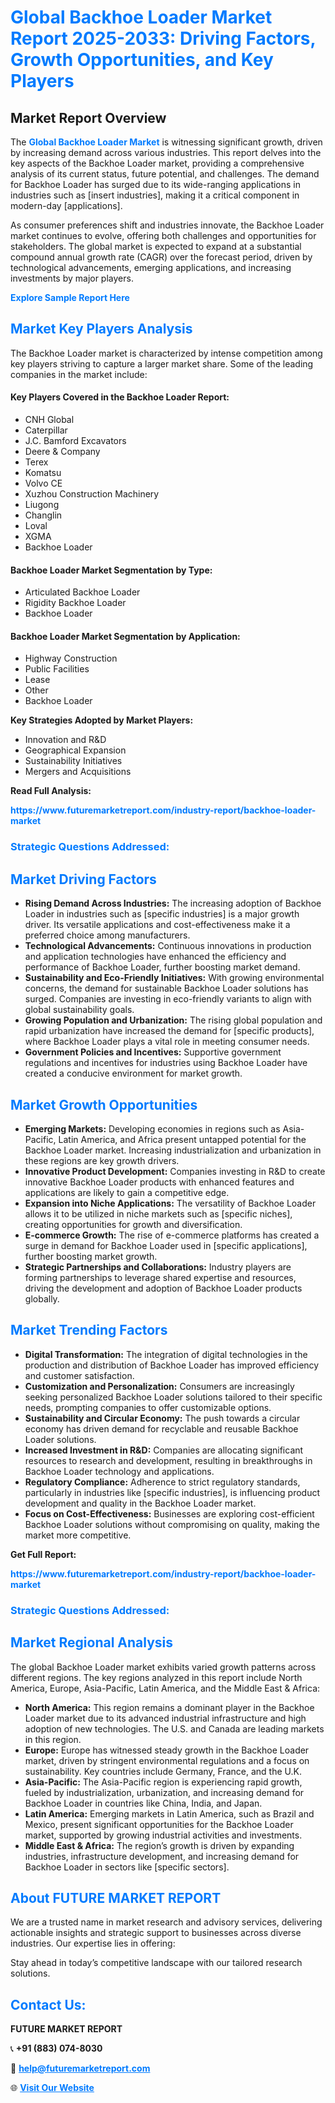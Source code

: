 <h1 style="color: #007BFF;">Global Backhoe Loader Market Report 2025-2033: Driving Factors, Growth Opportunities, and Key Players</h1>

<section id="overview">
<h2>Market Report Overview</h2>
<p>The <a href="https://www.futuremarketreport.com/industry-report/backhoe-loader-market" style="color: #007BFF; text-decoration: none;"><strong>Global Backhoe Loader Market</strong></a> is witnessing significant growth, driven by increasing demand across various industries. This report delves into the key aspects of the Backhoe Loader market, providing a comprehensive analysis of its current status, future potential, and challenges. The demand for Backhoe Loader has surged due to its wide-ranging applications in industries such as [insert industries], making it a critical component in modern-day [applications].</p>
<p>As consumer preferences shift and industries innovate, the Backhoe Loader market continues to evolve, offering both challenges and opportunities for stakeholders. The global market is expected to expand at a substantial compound annual growth rate (CAGR) over the forecast period, driven by technological advancements, emerging applications, and increasing investments by major players.</p>
</section>

<section id="overview">
<p><a href="https://www.futuremarketreport.com/request-sample/reportId=96752" style="color: #007BFF; text-decoration: none;"><strong>Explore Sample Report Here</strong></a></p>
</section>

<section id="key-players">
<h2 style="color: #007BFF;">Market Key Players Analysis</h2>
<p>The Backhoe Loader market is characterized by intense competition among key players striving to capture a larger market share. Some of the leading companies in the market include:</p>
<h4>Key Players Covered in the Backhoe Loader Report:</h4>
<ul><li>CNH Global</li><li>Caterpillar</li><li>J.C. Bamford Excavators</li><li>Deere &amp; Company</li><li>Terex</li><li>Komatsu</li><li>Volvo CE</li><li>Xuzhou Construction Machinery</li><li>Liugong</li><li>Changlin</li><li>Loval</li><li>XGMA</li><li>Backhoe Loader</li></ul>
<h4>Backhoe Loader Market Segmentation by Type:</h4>
<ul><li>Articulated Backhoe Loader</li><li>Rigidity Backhoe Loader</li><li>Backhoe Loader</li></ul>

<h4>Backhoe Loader Market Segmentation by Application:</h4>
<ul><li>Highway Construction</li><li>Public Facilities</li><li>Lease</li><li>Other</li><li>Backhoe Loader</li></ul>
<p><strong>Key Strategies Adopted by Market Players:</strong></p>
<ul>
<li>Innovation and R&D</li>
<li>Geographical Expansion</li>
<li>Sustainability Initiatives</li>
<li>Mergers and Acquisitions</li>
</ul>
</section>

<section>
<p><strong>Read Full Analysis: </strong></p><a href="https://www.futuremarketreport.com/industry-report/backhoe-loader-market" style="color: #007BFF; text-decoration: none;"><strong>https://www.futuremarketreport.com/industry-report/backhoe-loader-market</strong></a>
<h3 style="color: #007BFF;">Strategic Questions Addressed:</h3>
</section>

<section id="driving-factors">
<h2 style="color: #007BFF;">Market Driving Factors</h2>
<ul>
<li><strong>Rising Demand Across Industries:</strong> The increasing adoption of Backhoe Loader in industries such as [specific industries] is a major growth driver. Its versatile applications and cost-effectiveness make it a preferred choice among manufacturers.</li>
<li><strong>Technological Advancements:</strong> Continuous innovations in production and application technologies have enhanced the efficiency and performance of Backhoe Loader, further boosting market demand.</li>
<li><strong>Sustainability and Eco-Friendly Initiatives:</strong> With growing environmental concerns, the demand for sustainable Backhoe Loader solutions has surged. Companies are investing in eco-friendly variants to align with global sustainability goals.</li>
<li><strong>Growing Population and Urbanization:</strong> The rising global population and rapid urbanization have increased the demand for [specific products], where Backhoe Loader plays a vital role in meeting consumer needs.</li>
<li><strong>Government Policies and Incentives:</strong> Supportive government regulations and incentives for industries using Backhoe Loader have created a conducive environment for market growth.</li>
</ul>
</section>

<section id="growth-opportunities">
<h2 style="color: #007BFF;">Market Growth Opportunities</h2>
<ul>
<li><strong>Emerging Markets:</strong> Developing economies in regions such as Asia-Pacific, Latin America, and Africa present untapped potential for the Backhoe Loader market. Increasing industrialization and urbanization in these regions are key growth drivers.</li>
<li><strong>Innovative Product Development:</strong> Companies investing in R&D to create innovative Backhoe Loader products with enhanced features and applications are likely to gain a competitive edge.</li>
<li><strong>Expansion into Niche Applications:</strong> The versatility of Backhoe Loader allows it to be utilized in niche markets such as [specific niches], creating opportunities for growth and diversification.</li>
<li><strong>E-commerce Growth:</strong> The rise of e-commerce platforms has created a surge in demand for Backhoe Loader used in [specific applications], further boosting market growth.</li>
<li><strong>Strategic Partnerships and Collaborations:</strong> Industry players are forming partnerships to leverage shared expertise and resources, driving the development and adoption of Backhoe Loader products globally.</li>
</ul>
</section>

<section id="trending-factors">
<h2 style="color: #007BFF;">Market Trending Factors</h2>
<ul>
<li><strong>Digital Transformation:</strong> The integration of digital technologies in the production and distribution of Backhoe Loader has improved efficiency and customer satisfaction.</li>
<li><strong>Customization and Personalization:</strong> Consumers are increasingly seeking personalized Backhoe Loader solutions tailored to their specific needs, prompting companies to offer customizable options.</li>
<li><strong>Sustainability and Circular Economy:</strong> The push towards a circular economy has driven demand for recyclable and reusable Backhoe Loader solutions.</li>
<li><strong>Increased Investment in R&D:</strong> Companies are allocating significant resources to research and development, resulting in breakthroughs in Backhoe Loader technology and applications.</li>
<li><strong>Regulatory Compliance:</strong> Adherence to strict regulatory standards, particularly in industries like [specific industries], is influencing product development and quality in the Backhoe Loader market.</li>
<li><strong>Focus on Cost-Effectiveness:</strong> Businesses are exploring cost-efficient Backhoe Loader solutions without compromising on quality, making the market more competitive.</li>
</ul>
</section>

<section>
<p><strong>Get Full Report: </strong></p><a href="https://www.futuremarketreport.com/industry-report/backhoe-loader-market" style="color: #007BFF; text-decoration: none;"><strong>https://www.futuremarketreport.com/industry-report/backhoe-loader-market</strong></a>
<h3 style="color: #007BFF;">Strategic Questions Addressed:</h3>
</section>


<section id="regional-analysis">
<h2 style="color: #007BFF;">Market Regional Analysis</h2>
<p>The global Backhoe Loader market exhibits varied growth patterns across different regions. The key regions analyzed in this report include North America, Europe, Asia-Pacific, Latin America, and the Middle East & Africa:</p>
<ul>
<li><strong>North America:</strong> This region remains a dominant player in the Backhoe Loader market due to its advanced industrial infrastructure and high adoption of new technologies. The U.S. and Canada are leading markets in this region.</li>
<li><strong>Europe:</strong> Europe has witnessed steady growth in the Backhoe Loader market, driven by stringent environmental regulations and a focus on sustainability. Key countries include Germany, France, and the U.K.</li>
<li><strong>Asia-Pacific:</strong> The Asia-Pacific region is experiencing rapid growth, fueled by industrialization, urbanization, and increasing demand for Backhoe Loader in countries like China, India, and Japan.</li>
<li><strong>Latin America:</strong> Emerging markets in Latin America, such as Brazil and Mexico, present significant opportunities for the Backhoe Loader market, supported by growing industrial activities and investments.</li>
<li><strong>Middle East & Africa:</strong> The region’s growth is driven by expanding industries, infrastructure development, and increasing demand for Backhoe Loader in sectors like [specific sectors].</li>
</ul>
</section>

<footer>
<h2 style="color: #007BFF;">About FUTURE MARKET REPORT</h2>
<p>We are a trusted name in market research and advisory services, delivering actionable insights and strategic support to businesses across diverse industries. Our expertise lies in offering:</p>

<p>Stay ahead in today’s competitive landscape with our tailored research solutions.</p>

<h2 style="color: #007BFF;">Contact Us:</h2>
<p><strong>FUTURE MARKET REPORT</strong></p>
<p>📞 <strong>+91 (883) 074-8030</strong></p>
<p>📧 <strong><a href="mailto:help@futuremarketreport.com" style="color: #007BFF;">help@futuremarketreport.com</a></strong></p>
<p>🌐 <strong><a href="https://www.futuremarketreport.com/" style="color: #007BFF;">Visit Our Website</a></strong></p>
</footer>
